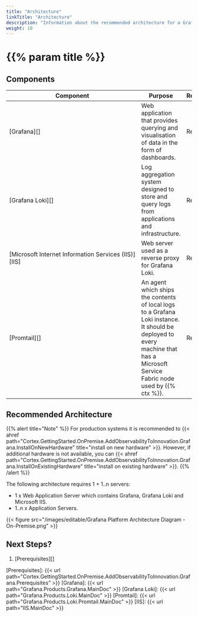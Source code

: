 ```yaml
---
title: "Architecture"
linkTitle: "Architecture"
description: "Information about the recommended architecture for a Grafana platform installation."
weight: 10
---
```


# {{% param title %}}

## Components

| Component | Purpose | Required/Optional |Server Role |
|-----------|---------|----------|------------|
| [Grafana][] | Web application that provides querying and visualisation of data in the form of dashboards. | Required | Web&nbsp;Application&nbsp;Server |
| [Grafana Loki][] | Log aggregation system designed to store and query logs from applications and infrastructure. | Required | Web&nbsp;Application&nbsp;Server |
| [Microsoft&nbsp;Internet&nbsp;Information&nbsp;Services&nbsp;(IIS)][IIS] | Web server used as a reverse proxy for Grafana Loki. | Required | Web&nbsp;Application&nbsp;Server |
| [Promtail][] | An agent which ships the contents of local logs to a Grafana Loki instance. It should be deployed to every machine that has a Microsoft Service Fabric node used by {{% ctx %}}. | Required | Application&nbsp;Server |

## Recommended Architecture

{{% alert title="Note" %}}
For production systems it is recommended to {{< ahref path="Cortex.GettingStarted.OnPremise.AddObservabilityToInnovation.Grafana.InstallOnNewHardware" title="install on new hardware" >}}. However, if additional hardware is not available, you can {{< ahref path="Cortex.GettingStarted.OnPremise.AddObservabilityToInnovation.Grafana.InstallOnExistingHardware" title="install on existing hardware" >}}.
{{% /alert %}}

The following architecture requires 1 + 1..n servers:

* 1 x Web Application Server which contains Grafana, Grafana Loki and Microsoft IIS.
* 1..n x Application Servers.

{{< figure src="/images/editable/Grafana Platform Architecture Diagram - On-Premise.png" >}}

## Next Steps?

1. [Prerequisites][]

[Prerequisites]: {{< url path="Cortex.GettingStarted.OnPremise.AddObservabilityToInnovation.Grafana.Prerequisites" >}}
[Grafana]: {{< url path="Grafana.Products.Grafana.MainDoc" >}}
[Grafana Loki]: {{< url path="Grafana.Products.Loki.MainDoc" >}}
[Promtail]: {{< url path="Grafana.Products.Loki.Promtail.MainDoc" >}}
[IIS]: {{< url path="IIS.MainDoc" >}}
